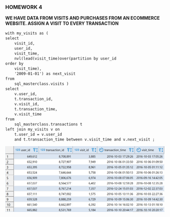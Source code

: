 ### **HOMEWORK 4** ###

**WE HAVE DATA FROM VISITS AND PURCHASES FROM AN ECOMMERCE WEBSITE. ASSIGN A VISIT TO EVERY TRANSACTION**

```
with my_visits as (
select
	visit_id,
	user_id,
	visit_time,
	nvl(lead(visit_time)over(partition by user_id
order by
	visit_time),
	'2009-01-01') as next_visit
from
	sql_masterclass.visits ) 
select
	v.user_id,
	t.transaction_id,
	v.visit_id,
	t.transaction_time,
	v.visit_time
from
	sql_masterclass.transactions t
left join my_visits v on
	t.user_id = v.user_id
	and t.transaction_time between v.visit_time and v.next_visit ;
```
![](https://github.com/Lidiamasso/SQL-Masterclass/blob/master/5.%20Lead%20Window%20Function/LEAD%20WINDOW%20FUNCTION.PNG?raw=true)




